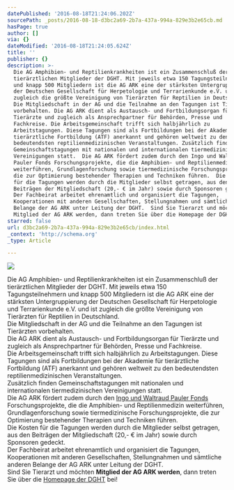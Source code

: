 ```yaml
---
datePublished: '2016-08-18T21:24:06.202Z'
sourcePath: _posts/2016-08-18-d3bc2a69-2b7a-437a-994a-829e3b2e65cb.md
hasPage: true
author: []
via: {}
dateModified: '2016-08-18T21:24:05.624Z'
title: ''
publisher: {}
description: >-
  Die AG Amphibien- und Reptilienkrankheiten ist ein Zusammenschluß der
  tierärztlichen Mitglieder der DGHT. Mit jeweils etwa 150 Tagungsteilnehmern
  und knapp 500 Mitgliedern ist die AG ARK eine der stärksten Untergruppierung
  der Deutschen Gesellschaft für Herpetologie und Terrarienkunde e.V. und ist
  zugleich die größte Vereinigung von Tierärzten für Reptilien in Deutschland.
  Die Mitgliedschaft in der AG und die Teilnahme an den Tagungen ist Tierärzten
  vorbehalten. Die AG ARK dient als Austausch- und Fortbildungsorgan für
  Tierärzte und zugleich als Ansprechpartner für Behörden, Presse und
  Fachkreise. Die Arbeitsgemeinschaft trifft sich halbjährlich zu
  Arbeitstagungen. Diese Tagungen sind als Fortbildungen bei der Akademie für
  tierärztliche Fortbildung (ATF) anerkannt und gehören weltweit zu den
  bedeutendsten reptilienmedizinischen Veranstaltungen. Zusätzlich finden
  Gemeinschaftstagungen mit nationalen und internationalen tiermedizinischen
  Vereinigungen statt.  Die AG ARK fördert zudem durch den Ingo und Waltraud
  Pauler Fonds Forschungsprojekte, die die Amphibien- und Reptilienmedizin
  weiterführen, Grundlagenforschung sowie tiermedizinische Forschungsprojekte,
  die zur Optimierung bestehender Therapien und Techniken führen.  Die Kosten
  für die Tagungen werden durch die Mitglieder selbst getragen, aus den
  Beiträgen der Mitgliedschaft (20,- € im Jahr) sowie durch Sponsoren gedeckt.
  Der Fachbeirat arbeitet ehrenamtlich und organisiert die Tagungen,
  Kooperationen mit anderen Gesellschaften, Stellungnahmen und sämtliche anderen
  Belange der AG ARK unter Leitung der DGHT.  Sind Sie Tierarzt und möchten
  Mitglied der AG ARK werden, dann treten Sie über die Homepage der DGHT bei! 
starred: false
url: d3bc2a69-2b7a-437a-994a-829e3b2e65cb/index.html
_context: 'http://schema.org'
_type: Article

---
```

![](https://the-grid-user-content.s3-us-west-2.amazonaws.com/970a81cd-c137-4a7e-aa11-9a7bf1e83942.jpg)

Die AG Amphibien- und Reptilienkrankheiten ist ein Zusammenschluß der tierärztlichen Mitglieder der DGHT. Mit jeweils etwa 150 Tagungsteilnehmern und knapp 500 Mitgliedern ist die AG ARK eine der stärksten Untergruppierung der Deutschen Gesellschaft für Herpetologie und Terrarienkunde e.V. und ist zugleich die größte Vereinigung von Tierärzten für Reptilien in Deutschland.  
Die Mitgliedschaft in der AG und die Teilnahme an den Tagungen ist Tierärzten vorbehalten.  
Die AG ARK dient als Austausch- und Fortbildungsorgan für Tierärzte und zugleich als Ansprechpartner für Behörden, Presse und Fachkreise.  
Die Arbeitsgemeinschaft trifft sich halbjährlich zu Arbeitstagungen. Diese Tagungen sind als Fortbildungen bei der Akademie für tierärztliche Fortbildung (ATF) anerkannt und gehören weltweit zu den bedeutendsten reptilienmedizinischen Veranstaltungen.  
Zusätzlich finden Gemeinschaftstagungen mit nationalen und internationalen tiermedizinischen Vereinigungen statt.   
Die AG ARK fördert zudem durch den [Ingo und Waltraud Pauler Fonds][0] Forschungsprojekte, die die Amphibien- und Reptilienmedizin weiterführen, Grundlagenforschung sowie tiermedizinische Forschungsprojekte, die zur Optimierung bestehender Therapien und Techniken führen.  
Die Kosten für die Tagungen werden durch die Mitglieder selbst getragen, aus den Beiträgen der Mitgliedschaft (20,- € im Jahr) sowie durch Sponsoren gedeckt.  
Der Fachbeirat arbeitet ehrenamtlich und organisiert die Tagungen, Kooperationen mit anderen Gesellschaften, Stellungnahmen und sämtliche anderen Belange der AG ARK unter Leitung der DGHT.  
Sind Sie Tierarzt und möchten **Mitglied der AG ARK werden**, dann treten Sie über die [Homepage der DGHT][1] bei!

[0]: http://www.agark.de/neu/fonds.html
[1]: http://www.dght.de/